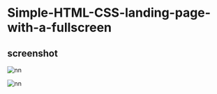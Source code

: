 # Simple-HTML-CSS-landing-page-with-a-fullscreen

## screenshot

![nn](https://user-images.githubusercontent.com/12325386/29310144-39d4b9d4-81df-11e7-9f9e-acdccfb3bb64.JPG)

![nn](https://user-images.githubusercontent.com/12325386/29310235-874b9854-81df-11e7-961b-f4054440c5d5.JPG)
